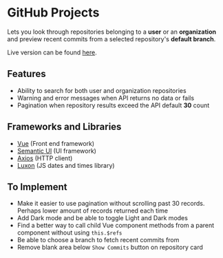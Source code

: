 # GitHub Projects

Lets you look through repositories belonging to a **user** or an **organization** and preview recent commits from a selected repository's **default branch**.

Live version can be found [here](http://iamjosh.xyz/GitHubProjects/).

## Features

- Ability to search for both user and organization repositories
- Warning and error messages when API returns no data or fails
- Pagination when repository results exceed the API default **30** count

## Frameworks and Libraries

- [Vue](https://v2.vuejs.org/) (Front end framework)
- [Semantic UI](https://semantic-ui.com/) (UI framework)
- [Axios](https://axios-http.com/) (HTTP client)
- [Luxon](https://moment.github.io/luxon/#/) (JS dates and times library)

## To Implement

- Make it easier to use pagination without scrolling past 30 records. Perhaps lower amount of records returned each time
- Add Dark mode and be able to toggle Light and Dark modes
- Find a better way to call child Vue component methods from a parent component without using `this.$refs`
- Be able to choose a branch to fetch recent commits from
- Remove blank area below `Show Commits` button on repository card
